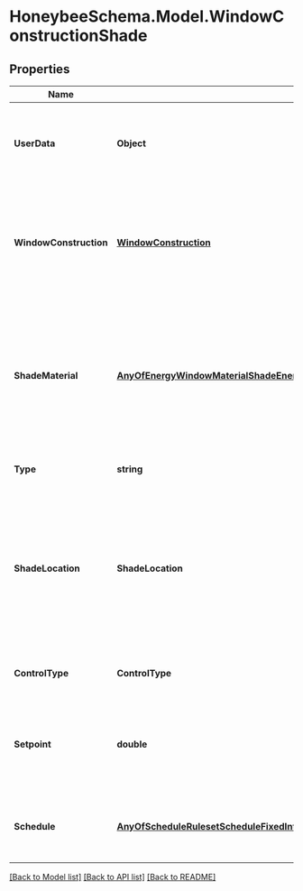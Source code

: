 
# HoneybeeSchema.Model.WindowConstructionShade

## Properties

Name | Type | Description | Notes
------------ | ------------- | ------------- | -------------
**UserData** | **Object** | Optional dictionary of user data associated with the object.All keys and values of this dictionary should be of a standard data type to ensure correct serialization of the object (eg. str, float, int, list). | [optional] 
**WindowConstruction** | [**WindowConstruction**](WindowConstruction.md) | A WindowConstruction object that serves as the \&quot;switched off\&quot; version of the construction (aka. the \&quot;bare construction\&quot;). The shade_material and shade_location will be used to modify this starting construction. | 
**ShadeMaterial** | [**AnyOfEnergyWindowMaterialShadeEnergyWindowMaterialBlindEnergyWindowMaterialGlazing**](AnyOfEnergyWindowMaterialShadeEnergyWindowMaterialBlindEnergyWindowMaterialGlazing.md) | Identifier of a An EnergyWindowMaterialShade or an EnergyWindowMaterialBlind that serves as the shading layer for this construction. This can also be an EnergyWindowMaterialGlazing, which will indicate that the WindowConstruction has a dynamically-controlled glass pane like an electrochromic window assembly. | 
**Type** | **string** |  | [optional] [readonly] [default to "WindowConstructionShade"]
**ShadeLocation** | **ShadeLocation** | Text to indicate where in the window assembly the shade_material is located.  Note that the WindowConstruction must have at least one gas gap to use the \&quot;Between\&quot; option. Also note that, for a WindowConstruction with more than one gas gap, the \&quot;Between\&quot; option defalts to using the inner gap as this is the only option that EnergyPlus supports. | [optional] 
**ControlType** | **ControlType** | Text to indicate how the shading device is controlled, which determines when the shading is “on” or “off.” | [optional] 
**Setpoint** | **double** | A number that corresponds to the specified control_type. This can be a value in (W/m2), (C) or (W) depending upon the control type.Note that this value cannot be None for any control type except \&quot;AlwaysOn.\&quot; | [optional] 
**Schedule** | [**AnyOfScheduleRulesetScheduleFixedInterval**](AnyOfScheduleRulesetScheduleFixedInterval.md) | An optional ScheduleRuleset or ScheduleFixedInterval to be applied on top of the control_type. If None, the control_type will govern all behavior of the construction. | [optional] 

[[Back to Model list]](../README.md#documentation-for-models)
[[Back to API list]](../README.md#documentation-for-api-endpoints)
[[Back to README]](../README.md)

